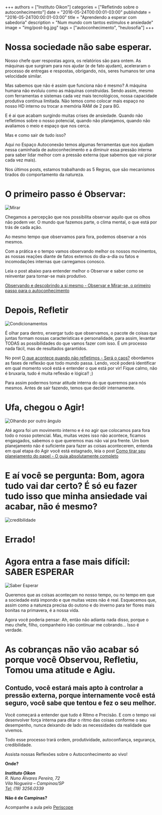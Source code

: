 +++
authors = ["Instituto Oikon"]
categories = ["Refletindo sobre o autoconhecimento"]
date = "2016-05-24T00:00:01-03:00"
publishdate = "2016-05-24T00:00:01-03:00"
title = "Aprendendo a esperar com sabedoria"
description = "Num mundo com tantos estímulos e ansiedade"
image = "img/post-bg.jpg"
tags = ["autoconhecimento", "heulosofia"]
+++


# Nossa sociedade não sabe esperar.

Nosso chefe quer respostas agora, os relatórios são para ontem. As máquinas que surgiram para nos ajudar (e de fato ajudam), aceleraram o processo de entregas e respostas, obrigando, nós, seres humanos ter uma velocidade similar.

Mas sabemos que não é assim que funciona não é mesmo? A máquina humana não evoluiu como as máquinas construidas. Sendo assim, mesmo com ferramentas e sistemas cada vez mais tecnológicos, nossa capacidade produtiva continua limitada. Não temos como colocar mais espaço no nosso HD interno ou trocar a memória RAM de 2 para 8G.

E é ai que acabam surgindo muitas crises de ansiedade. Quando não refletimos sobre o nosso potencial, quando não planejamos, quando não avaliamos o meio e espaço que nos cerca.

Mas e como sair de tudo isso?

Aqui no Espaço Autoconexão temos algumas ferramentas que nos ajudam nessa caminhada de autoconhecimento e a diminuir essa pressão interna para saber lidar melhor com a pressão externa (que sabemos que vai piorar cada vez mais).

Nos últimos posts, estamos trabalhando as 5 Regras, que são mecanismos tirados do comportamento da natureza.

# O primeiro passo é Observar:

![Mirar](https://s3-sa-east-1.amazonaws.com/blog.autoconexao.org.br/img/2016/04/eu-no-espelho.png)

Chegamos a percepção que nos possibilita observar aquilo que os olhos não podem ver. O mundo que fazemos parte, o clima mental, o que está por trás de cada ação.

Ao mesmo tempo que observamos para fora, podemos observar a nós mesmos.

Com a prática e o tempo vamos observando melhor os nossos movimentos, as nossas reações diante de fatos externos do dia-a-dia ou fatos e incomodações internas que carregamos conosco.


Leia o post abaixo para entender melhor o Observar e saber como se reinventar para tornar-se mais produtivo.

[Observando e descobrindo a si mesmo - Observar e Mirar-se, o primeiro passo para o autoconhecimento](http://blog.autoconexao.org.br/post/2016/04/observar-e-mirar-se/)

# Depois, Refletir

![Condicionamentos](https://s3-sa-east-1.amazonaws.com/blog.autoconexao.org.br/img/2016/04/condicionamentos.jpg)

É olhar para dentro, enxergar tudo que observamos, o pacote de coisas que juntas formam nossas características e personalidade, para assim, levantar TODAS as possibilidades do que vamos fazer com isso. É um processo nada fácil, mas de resultados garantidos.

No post [O que acontece quando não refletimos - Será o caos?](http://blog.autoconexao.org.br/post/2016/04/o-que-acontece-quando-nao-refletimos/) obordamos as fases de reflexão que todo mundo passa. Lendo, você poderá identificar em qual momento você está e entender o que está por vir! Fique calmo, não é bruxaria, tudo é muita reflexão e lógica!! ;)

Para assim podermos tomar atitude interna do que queremos para nós mesmos. Antes de sair fazendo, temos que decidir internamente.

# Ufa, chegou o Agir!

![Olhando por outro ângulo](https://s3-sa-east-1.amazonaws.com/blog.autoconexao.org.br/img/2016/05/olhando-por-outro-angulo.jpg)

Até agora foi um movimento interno e é no agir que colocamos para fora todo o nosso potencial. Mas, muitas vezes isso não acontece, ficamos engasgados, sabemos o que queremos mas não vai pra frente. Um bom planejamento não é suficiente para fazer as coisas acontecerem, entenda em qual etapa do Agir você está estagnado, leia o post [Como tirar seu planejamento do papel - O guia absolutamente completo](http://blog.autoconexao.org.br/post/2016/05/como-tirar-o-planejamento-do-papel/)


# E aí você se pergunta: Bom, agora tudo vai dar certo? É só eu fazer tudo isso que minha ansiedade vai acabar, não é mesmo?

![credibilidade](https://s3-sa-east-1.amazonaws.com/blog.autoconexao.org.br/img/2016/05/credibilidade.jpg	)

# Errado!

# Agora entra a fase mais difícil: SABER ESPERAR

![Saber Esperar](https://s3-sa-east-1.amazonaws.com/blog.autoconexao.org.br/img/2016/05/saber-esperar.png)

Queremos que as coisas aconteçam no nosso tempo, ou no tempo em que a sociedade está impondo e que muitas vezes não é real. Esquecemos que, assim como a natureza precisa do outono e do inverno para ter flores mais bonitas na primavera, é a nossa vida.


Agora você poderia pensar: Ah, então não adianta nada disso, porque o meu chefe, filho, companheiro irão continuar me cobrando... Isso é verdade.

# As cobranças não vão acabar só porque você Observou, Refletiu, Tomou uma atitude e Agiu.

## Contudo, você estará mais apto à controlar a pressão externa, porque internamente você está seguro, você sabe que tentou e fez o seu melhor.


Você começará a entender que tudo é Ritmo e Precisão. E com o tempo vai desenvolver força interna para ditar o ritmo das coisas conforme o seu desempenho, nunca deixando de lado as necessidades da realidade que vivemos.

Todo esse processo trará ordem, produtividade, autoconfiança, segurança, credibilidade.


Assista nossas Reflexões sobre o Autoconhecimento ao vivo!

**Onde?**

<address>
  <strong>Instituto Oikon</strong><br>
  R. Nuno Álvares Pereira, 72<br>
  Vila Nogueira – Campinas/SP<br>
  <abbr title="Phone">Tel:</abbr> (19) 3256.0339
</address>


**Não é de Campinas?**

Acompanhe a aula pelo [Periscope][a41c6f3b]

  [a41c6f3b]: https://www.periscope.tv/ "Periscope"
